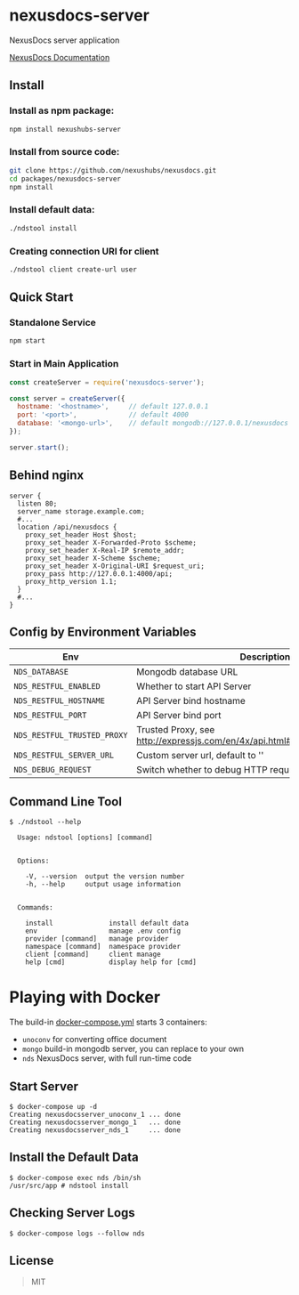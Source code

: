 # nexusdocs-server

NexusDocs server application

[NexusDocs Documentation](https://github.com/nexushubs/nexusdocs/wiki)

## Install

### Install as npm package:

```bash
npm install nexushubs-server
```

### Install from source code:

```bash
git clone https://github.com/nexushubs/nexusdocs.git
cd packages/nexusdocs-server
npm install
```

### Install default data:

```bash
./ndstool install
```

### Creating connection URI for client

```bash
./ndstool client create-url user
```

## Quick Start

### Standalone Service

```bash
npm start
```

### Start in Main Application

```javascript
const createServer = require('nexusdocs-server');

const server = createServer({
  hostname: '<hostname>',     // default 127.0.0.1
  port: '<port>',             // default 4000
  database: '<mongo-url>',    // default mongodb://127.0.0.1/nexusdocs
});

server.start();
```

## Behind nginx

```nginx
server {
  listen 80;
  server_name storage.example.com;
  #...
  location /api/nexusdocs {
    proxy_set_header Host $host;
    proxy_set_header X-Forwarded-Proto $scheme;
    proxy_set_header X-Real-IP $remote_addr;
    proxy_set_header X-Scheme $scheme;
    proxy_set_header X-Original-URI $request_uri;
    proxy_pass http://127.0.0.1:4000/api;
    proxy_http_version 1.1;
  }
  #...
}
```

## Config by Environment Variables

| Env | Description |
| --- | ----------- |
| `NDS_DATABASE` | Mongodb database URL |
| `NDS_RESTFUL_ENABLED` | Whether to start API Server |
| `NDS_RESTFUL_HOSTNAME` | API Server bind hostname |
| `NDS_RESTFUL_PORT` | API Server bind port |
| `NDS_RESTFUL_TRUSTED_PROXY` | Trusted Proxy, see http://expressjs.com/en/4x/api.html#trust.proxy.options.table |
| `NDS_RESTFUL_SERVER_URL` | Custom server url, default to '' |
| `NDS_DEBUG_REQUEST` | Switch whether to debug HTTP requests |

## Command Line Tool

```base
$ ./ndstool --help

  Usage: ndstool [options] [command]


  Options:

    -V, --version  output the version number
    -h, --help     output usage information


  Commands:

    install              install default data
    env                  manage .env config
    provider [command]   manage provider
    namespace [command]  namespace provider
    client [command]     client manage
    help [cmd]           display help for [cmd]
```

# Playing with Docker

The build-in [docker-compose.yml](./docker-compose.yml) starts 3 containers:

* `unoconv` for converting office document
* `mongo` build-in mongodb server, you can replace to your own
* `nds` NexusDocs server, with full run-time code

## Start Server

```
$ docker-compose up -d
Creating nexusdocsserver_unoconv_1 ... done
Creating nexusdocsserver_mongo_1   ... done
Creating nexusdocsserver_nds_1     ... done
```

## Install the Default Data

```
$ docker-compose exec nds /bin/sh
/usr/src/app # ndstool install
```

## Checking Server Logs
```
$ docker-compose logs --follow nds
```

## License

> MIT
